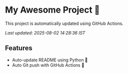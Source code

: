 # My Awesome Project 🚀

This project is automatically updated using GitHub Actions.

_Last updated: 2025-08-02 14:28:36 IST_

## Features
- Auto-update README using Python 🐍
- Auto Git push with GitHub Actions 🤖
